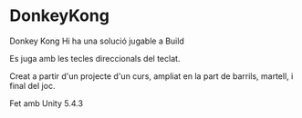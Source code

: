 # DonkeyKong

Donkey Kong
Hi ha una solució jugable a Build

Es juga amb les tecles direccionals del teclat.

Creat a partir d'un projecte d'un curs, ampliat en la part de barrils, martell, i final del joc.

Fet amb Unity 5.4.3
